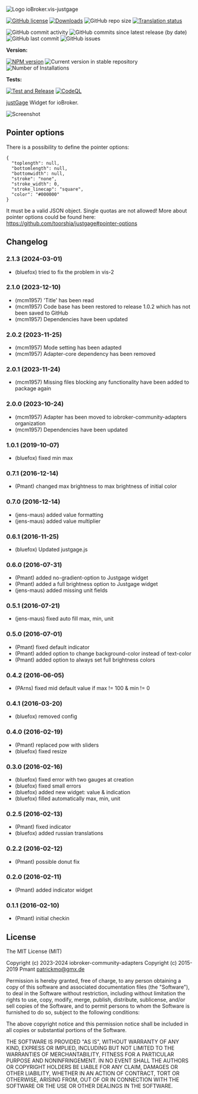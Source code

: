 ![Logo](admin/justgage.png)
ioBroker.vis-justgage

[![GitHub license](https://img.shields.io/github/license/iobroker-community-adapters/ioBroker.vis-justgage)](https://github.com/iobroker-community-adapters/ioBroker.vis-justgage/blob/master/LICENSE)
[![Downloads](https://img.shields.io/npm/dm/iobroker.vis-justgage.svg)](https://www.npmjs.com/package/iobroker.vis-justgage)
![GitHub repo size](https://img.shields.io/github/repo-size/iobroker-community-adapters/ioBroker.vis-justgage)
[![Translation status](https://weblate.iobroker.net/widgets/adapters/-/vis-justgage/svg-badge.svg)](https://weblate.iobroker.net/engage/adapters/?utm_source=widget)

![GitHub commit activity](https://img.shields.io/github/commit-activity/m/iobroker-community-adapters/ioBroker.vis-justgage)
![GitHub commits since latest release (by date)](https://img.shields.io/github/commits-since/iobroker-community-adapters/ioBroker.vis-justgage/latest)
![GitHub last commit](https://img.shields.io/github/last-commit/iobroker-community-adapters/ioBroker.vis-justgage)
![GitHub issues](https://img.shields.io/github/issues/iobroker-community-adapters/ioBroker.vis-justgage)

**Version:**

[![NPM version](http://img.shields.io/npm/v/iobroker.vis-justgage.svg)](https://www.npmjs.com/package/iobroker.vis-justgage)
![Current version in stable repository](https://iobroker.live/badges/vis-justgage-stable.svg)
![Number of Installations](https://iobroker.live/badges/vis-justgage-installed.svg)


**Tests:**

[![Test and Release](https://github.com/iobroker-community-adapters/ioBroker.vis-justgage/actions/workflows/test-and-release.yml/badge.svg)](https://github.com/iobroker-community-adapters/ioBroker.vis-justgage/actions/workflows/test-and-release.yml)
[![CodeQL](https://github.com/iobroker-community-adapters/ioBroker.vis-justgage/actions/workflows/codeql.yml/badge.svg)](https://github.com/iobroker-community-adapters/ioBroker.vis-justgage/actions/workflows/codeql.yml)


[justGage](http://justgage.com/) Widget for ioBroker.

![Screenshot](img/widgets.png)

## Pointer options
There is a possibility to define the pointer options:
```
{
  "toplength": null,
  "bottomlength": null,
  "bottomwidth": null,
  "stroke": "none",
  "stroke_width": 0,
  "stroke_linecap": "square",
  "color": "#000000"
}
```
It must be a valid JSON object. Single quotas are not allowed!
More about pointer options could be found here: https://github.com/toorshia/justgage#pointer-options

## Changelog
<!--
    Placeholder for the next version (at the beginning of the line):
    ### **WORK IN PROGRESS**
-->
### 2.1.3 (2024-03-01)
- (bluefox) tried to fix the problem in vis-2

### 2.1.0 (2023-12-10)
- (mcm1957) 'Title' has been read
- (mcm1957) Code base has been restored to release 1.0.2 which has not been saved to GitHub
- (mcm1957) Dependencies have been updated

### 2.0.2 (2023-11-25)
- (mcm1957) Mode setting has been adapted
- (mcm1957) Adapter-core dependency has been removed

### 2.0.1 (2023-11-24)
- (mcm1957) Missing files blocking any functionality have been added to package again

### 2.0.0 (2023-10-24)
- (mcm1957) Adapter has been moved to iobroker-community-adapters organization
- (mcm1957) Dependencies have been updated

### 1.0.1 (2019-10-07)
- (bluefox) fixed min max

### 0.7.1 (2016-12-14)
- (Pmant) changed max brightness to max brightness of initial color

### 0.7.0 (2016-12-14)
- (jens-maus) added value formatting
- (jens-maus) added value multiplier

### 0.6.1 (2016-11-25)
- (bluefox) Updated justgage.js

### 0.6.0 (2016-07-31)
- (Pmant) added no-gradient-option to Justgage widget
- (Pmant) added a full brightness option to Justgage widget
- (jens-maus) added missing unit fields

### 0.5.1 (2016-07-21)
- (jens-maus) fixed auto fill max, min, unit

### 0.5.0 (2016-07-01)
- (Pmant) fixed default indicator
- (Pmant) added option to change background-color instead of text-color
- (Pmant) added option to always set full brightness colors

### 0.4.2 (2016-06-05)
- (PArns) fixed mid default value if max != 100 & min != 0

### 0.4.1 (2016-03-20)
- (bluefox) removed config

### 0.4.0 (2016-02-19)
- (Pmant) replaced pow with sliders
- (bluefox) fixed resize

### 0.3.0 (2016-02-16)
- (bluefox) fixed error with two gauges at creation
- (bluefox) fixed small errors
- (bluefox) added new widget: value & indication
- (bluefox) filled automatically max, min, unit

### 0.2.5 (2016-02-13)
- (Pmant) fixed indicator
- (bluefox) added russian translations

### 0.2.2 (2016-02-12)
- (Pmant) possible donut fix

### 0.2.0 (2016-02-11)
- (Pmant) added indicator widget

### 0.1.1 (2016-02-10)
- (Pmant) initial checkin

## License

The MIT License (MIT)

Copyright (c) 2023-2024 iobroker-community-adapters 
Copyright (c) 2015-2019 Pmant <patrickmo@gmx.de>

Permission is hereby granted, free of charge, to any person obtaining a copy
of this software and associated documentation files (the "Software"), to deal
in the Software without restriction, including without limitation the rights
to use, copy, modify, merge, publish, distribute, sublicense, and/or sell
copies of the Software, and to permit persons to whom the Software is
furnished to do so, subject to the following conditions:

The above copyright notice and this permission notice shall be included in all
copies or substantial portions of the Software.

THE SOFTWARE IS PROVIDED "AS IS", WITHOUT WARRANTY OF ANY KIND, EXPRESS OR
IMPLIED, INCLUDING BUT NOT LIMITED TO THE WARRANTIES OF MERCHANTABILITY,
FITNESS FOR A PARTICULAR PURPOSE AND NONINFRINGEMENT. IN NO EVENT SHALL THE
AUTHORS OR COPYRIGHT HOLDERS BE LIABLE FOR ANY CLAIM, DAMAGES OR OTHER
LIABILITY, WHETHER IN AN ACTION OF CONTRACT, TORT OR OTHERWISE, ARISING FROM,
OUT OF OR IN CONNECTION WITH THE SOFTWARE OR THE USE OR OTHER DEALINGS IN THE
SOFTWARE.
